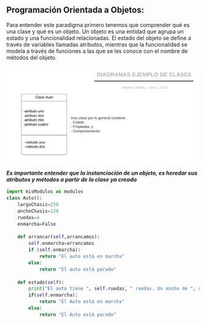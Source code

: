 ## Programación Orientada a Objetos:

Para entender este paradigma primero tenemos que comprender qué es una clase y qué es un objeto. Un objeto es una entidad que agrupa un
estado y una funcionalidad relacionadas. El estado del objeto se define a través de variables llamadas atributos, mientras que la funcionalidad
se modela a través de funciones a las que se les conoce con el nombre de métodos del objeto.

![](ejemplo_clase.png)

__*Es importante entender que la instanciación de un objeto, es heredar sus atributos y métodos a partir de la clase ya creada*__

``` python hl_lines="3 8"
import misModulos as modulos
class Auto():
    largoChasis=250
    anchoChasis=120
    ruedas=4
    enmarcha=False

    def arrancar(self,arrancamos):
        self.enmarcha=arrancamos
        if (self.enmarcha):
            return "El auto está en marcha"
        else:
            return "El auto está parado"

    def estado(self):
        print("El auto tiene ", self.ruedas, " ruedas. Un ancho de ", self.anchoChasis, " y un lardo de ", self.largoChasis)
        if(self.enmarcha):
            return "El Auto está en marcha"
        else:
            return "El Auto está parado"
